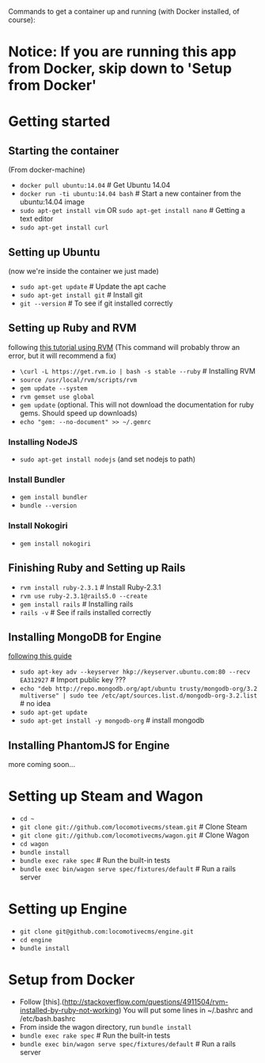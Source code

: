Commands to get a container up and running (with Docker installed, of course):
# Notice: If you are running this app from Docker, skip down to 'Setup from Docker'

# Getting started
## Starting the container
(From docker-machine)
* `docker pull ubuntu:14.04` # Get Ubuntu 14.04
* `docker run -ti ubuntu:14.04 bash` # Start a new container from the ubuntu:14.04 image
* `sudo apt-get install vim` OR `sudo apt-get install nano` # Getting a text editor
* `sudo apt-get install curl`

## Setting up Ubuntu
(now we're inside the container we just made)
* `sudo apt-get update` # Update the apt cache
* `sudo apt-get install git` # Install git
* `git --version` # To see if git installed correctly

## Setting up Ruby and RVM
following [this tutorial using RVM](http://railsapps.github.io/installrubyonrails-ubuntu.html)
(This command will probably throw an error, but it will recommend a fix)
* `\curl -L https://get.rvm.io | bash -s stable --ruby` # Installing RVM
* `source /usr/local/rvm/scripts/rvm`
* `gem update --system`
* `rvm gemset use global`
* `gem update`
(optional. This will not download the documentation for ruby gems. Should speed up downloads)
* `echo "gem: --no-document" >> ~/.gemrc`

### Installing NodeJS
* `sudo apt-get install nodejs`
(and set nodejs to path)

### Install Bundler
* `gem install bundler`
* `bundle --version`

### Install Nokogiri
* `gem install nokogiri`

## Finishing Ruby and Setting up Rails
* `rvm install ruby-2.3.1` # Install Ruby-2.3.1
* `rvm use ruby-2.3.1@rails5.0 --create`
* `gem install rails` # Installing rails
* `rails -v` # See if rails installed correctly

## Installing MongoDB for Engine
[following this guide](https://docs.mongodb.com/v3.2/tutorial/install-mongodb-on-ubuntu/)
* `sudo apt-key adv --keyserver hkp://keyserver.ubuntu.com:80 --recv EA312927` # Import public key ???
* `echo "deb http://repo.mongodb.org/apt/ubuntu trusty/mongodb-org/3.2 multiverse" | sudo tee /etc/apt/sources.list.d/mongodb-org-3.2.list` # no idea
* `sudo apt-get update`
* `sudo apt-get install -y mongodb-org` # install mongodb

## Installing PhantomJS for Engine
more coming soon...

# Setting up Steam and Wagon
* `cd ~`
* `git clone git://github.com/locomotivecms/steam.git` # Clone Steam
* `git clone git://github.com/locomotivecms/wagon.git` # Clone Wagon
* `cd wagon`
* `bundle install`
* `bundle exec rake spec` # Run the built-in tests
* `bundle exec bin/wagon serve spec/fixtures/default` # Run a rails server

# Setting up Engine
* `git clone git@github.com:locomotivecms/engine.git`
* `cd engine`
* `bundle install`


# Setup from Docker
* Follow [this].(http://stackoverflow.com/questions/4911504/rvm-installed-by-ruby-not-working) You will put some lines in ~/.bashrc and /etc/bash.bashrc
* From inside the wagon directory, run `bundle install`
* `bundle exec rake spec` # Run the built-in tests
* `bundle exec bin/wagon serve spec/fixtures/default` # Run a rails server

